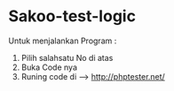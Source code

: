 # Sakoo-test-logic

Untuk menjalankan Program :
1. Pilih salahsatu No di atas
2. Buka Code nya
3. Runing code di --> http://phptester.net/
